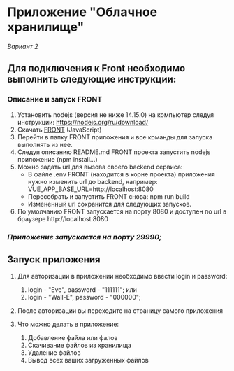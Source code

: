 # Приложение "Облачное хранилище"
_Вариант 2_

## Для подключения к Front необходимо выполнить следующие инструкции:

### Описание и запуск FRONT

1. Установить nodejs (версия не ниже 14.15.0) на компьютер следуя инструкции: https://nodejs.org/ru/download/
2. Скачать [FRONT](https://github.com/netology-code/jd-homeworks/blob/master/diploma/netology-diplom-frontend) (JavaScript)
3. Перейти в папку FRONT приложения и все команды для запуска выполнять из нее.
4. Следуя описанию README.md FRONT проекта запустить nodejs приложение (npm install...)
5. Можно задать url для вызова своего backend сервиса:
    - В файле .env FRONT (находится в корне проекта) приложения нужно изменить url до backend, например:
      VUE_APP_BASE_URL=http://localhost:8080
    - Пересобрать и запустить FRONT снова: npm run build
    - Измененный url сохранится для следующих запусков.
6. По умолчанию FRONT запускается на порту 8080 и доступен по url в браузере http://localhost:8080

### _Приложение запускается на порту 29990;_


## Запуск приложения

1. Для авторизации в приложении необходимо ввести login и password:
   1. login - "Eve", password - "111111"; 
   или
   2. login - "Wall-E", password - "000000";

2. После авторизации вы переходите на страницу самого приложения

3. Что можно делать в приложение:
    1. Добавление файла или фалов
    2. Скачивание файлов из хранилища
    3. Удаление файлов
    4. Вывод всех ваших загруженных файлов
